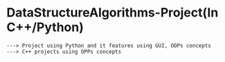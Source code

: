# DataStructureAlgorithms-Project(In C++/Python)
    ---> Project using Python and it features using GUI, OOPs concepts
    ---> C++ projects using OPPs concepts
